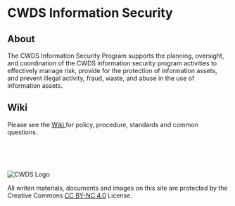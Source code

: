 # CWDS Information Security
## About
The CWDS Information Security Program supports the planning, oversight, and coordination of the CWDS information security program activities to effectively manage risk, provide for the protection of information assets, and prevent illegal activity, fraud, waste, and abuse in the use of information assets.

## Wiki
Please see the <a href = 'https://github.com/ca-cwds/Information-Security/wiki'> Wiki </a> for policy, procedure, standards and common questions.

<br><br><br>




![CWDS Logo](https://github.com/ca-cwds/Information-Security/blob/master/Document-Archive/images/CWDSLogo_Withtext.jpg)  

All writen materials, documents and images on this site are protected by the Creative Commons [CC BY-NC 4.0](https://creativecommons.org/licenses/by-nc/4.0/legalcode) License.
